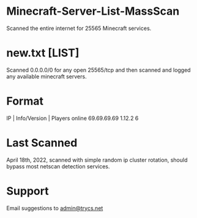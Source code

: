 # Minecraft-Server-List-MassScan
Scanned the entire internet for 25565 Minecraft services.


# new.txt [LIST]
Scanned 0.0.0.0/0 for any open 25565/tcp and then scanned and logged any available minecraft servers.

# Format
IP | Info/Version | Players online
69.69.69.69 1.12.2 6


# Last Scanned
April 18th, 2022, scanned with simple random ip cluster rotation, should bypass most netscan detection services.

# Support
Email suggestions to admin@trycs.net
